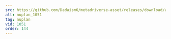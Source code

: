 ```yaml
---
src: https://github.com/Dadaism6/metadriverse-asset/releases/download/assetsv1.0.4/nuplan_1051.mp4
alt: nuplan_1051
tag: nuplan
vid: 1051
order: 144
---
```

